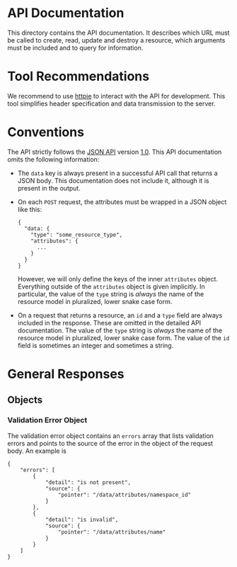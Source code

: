 # API Documentation
This directory contains the API documentation.
It describes which URL must be called to create, read, update and destroy a resource, which arguments must be included and to query for information.

# Tool Recommendations

We recommend to use [httpie](https://httpie.org) to interact with the API for development.
This tool simplifies header specification and data transmission to the server.

# Conventions

The API strictly follows the [JSON API](http://jsonapi.org) version [1.0](http://jsonapi.org/format/1.0).
This API documentation omits the following information:
* The `data` key is always present in a successful API call that returns a JSON body.
  This documentation does not include it, although it is present in the output.
* On each `POST` request, the attributes must be wrapped in a JSON object like this:

    ```
    {
      "data: {
        "type": "some_resource_type",
        "attributes": {
          ...
        }
      }
    }
    ```
    However, we will only define the keys of the inner `attributes` object.
    Everything outside of the `attributes` object is given implicitly.
    In particular, the value of the `type` string is *always* the name of the resource model in pluralized, lower snake case form.
* On a request that returns a resource, an `id` and a `type` field are always included in the response.
  These are omitted in the detailed API documentation.
  The value of the `type` string is *always* the name of the resource model in pluralized, lower snake case form.
  The value of the `id` field is sometimes an integer and sometimes a string.

# General Responses
## Objects
### Validation Error Object
The validation error object contains an `errors` array that lists validation errors and points to the source of the error in the object of the request body.
An example is
```
{
    "errors": [
        {
            "detail": "is not present",
            "source": {
                "pointer": "/data/attributes/namespace_id"
            }
        },
        {
            "detail": "is invalid",
            "source": {
                "pointer": "/data/attributes/name"
            }
        }
    ]
}
```
